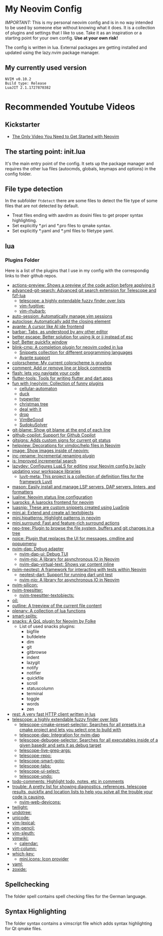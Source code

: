 # My Neovim Config

*IMPORTANT:* This is my personal neovim config and is in no way intended to be
used by someone else without knowing what it does. 
It is a collection of plugins and settings that I like to use. Take it as an
inspiration or a starting point for your own config.
**Use at your own risk!**

The config is written in lua. External packages are getting installed and updated
using the lazy.nvim package manager.

## My currently used version

```
NVIM v0.10.2
Build type: Release
LuaJIT 2.1.1727870382
```

# Recommended Youtube Videos

## Kickstarter
- [The Only Video You Need to Get Started with Neovim](https://www.youtube.com/watch?v=m8C0Cq9Uv9o)

## The starting point: init.lua

It's the main entry point of the config. It sets up the package manager and
requires the other lua files (autocmds, globals, keymaps and options) in the 
config folder.

## File type detection

In the subfolder `ftdetect` there are some files to detect the file type of some
files that are not detected by default.

- Treat files ending with aavdrm as dosini files to get proper syntax highlighting.
- Set explicitly *.pri and *.pro files to qmake syntax.
- Set explicitly *.yaml and *.yml files to filetype yaml.

## lua

### Plugins Folder

Here is a list of the plugins that I use in my config with the correspondig
links to their github repos.

- [actions-preview: Shows a preview of the code action before applying it](https://github.com/aznhe21/actions-preview.nvim)
- [advanced-git-search: Advanced git search extension for Telescope and fzf-lua](https://github.com/aaronhallaert/advanced-git-search.nvim)
  - [telescope: a highly extendable fuzzy finder over lists](https://github.com/nvim-telescope/telescope.nvim)
  - [vim-fugitive: ](https://github.com/tpope/vim-fugitive)
  - [vim-rhubarb: ](https://github.com/tpope/vim-rhubarb)
- [auto-session: Automatically manage vim sessions](https://github.com/rmagatti/auto-session)
- [autoclose: Automatically add the closing element](https://github.com/m4xshen/autoclose.nvim)
- [avante: A cursor like AI ide frontend](https://github.com/avante/avante.nvim)
- [barbar: Tabs, as understood by any other editor](https://github.com/romgrk/barbar.nvim)
- [better escape: Better solution for using jk or jj instead of esc](https://github.com/max397574/better-escape.nvim) 
- [bqf: Better quickfix window](https://github.com/kevinhwang91/nvim-bqf)
- [blink-cmp: A completion plugin for neovim coded in lua](https://github.com/saghen/blink.cmp)
  - [Snippets collection for different programming languages](https://github.com/rafamadriz/friendly-snippets)
  - [Avante support](https://github.com/Kaiser-Yang/blink-cmp-avante)
- [colorscheme: My current colorscheme is gruvbox](https://github.com/ellisonleao/gruvbox.nvim/)
- [comment: Add or remove line or block comments](https://github.com/numToStr/Comment.nvim/)
- [flash: lets you navigate your code](https://github.comfolke/flash.nvim/)
- [flutter-tools: Tools for writing flutter and dart apps](https://github.com/akinsho/flutter-tools.nvim/)
- [fun with (neo)vim: Collection of funny plugins](./lua/plugins/funwithvim.lua)
  - [cellular-automaton]( https://github.com/eandrju/cellular-automaton.nvim )
  - [duck]( https://github.com/tamton-aquib/duck.nvim )
  - [typewriter]( https://github.com/AndrewRadev/typewriter.vim )
  - [christmas tree]( https://github.com/rhysd/vim-syntax-christmas-tree )
  - [deal with it]( https://github.com/AndrewRadev/dealwithit.vim )
  - [drop]( https://github.com/folke/drop.nvim  )
  - [VimBeGood]( "https://github.com/ThePrimeagen/vim-be-good" )
  - [SudokuSolver]( "https://github.com/svenbergner/sudokusolver.nvim" )
- [git-blame: Show git blame at the end of each line](https://github.com/f-person/git-blame.nvim/)
- [github-copilot: Support for Github Copilot](https://github.com/zbirenbaum/copilot.lua/)
- [gitsigns: Adds custom signs for current git status](https://github.com/lewis6991/gitsigns.nvim)
- [helpview: Decorations for vimdoc/help files in Neovim](https://github.com/OXY2DEV/helpview.nvim)
- [image: Show images inside of neovim: ](https://github.com/3rd/image.nvim/)
- [inc-rename: Incremental renaming plugin](https://github.com/smjonas/inc-rename.nvim/)
- [is: Improved incremental search](https://github.com/haya14busa/is.vim/)
- [lazydev: Configures LuaLS for editing your Neovim config by lazily updating your workspace libraries](https://github.com/folke/lazydev.nvim/)
  - [luvit-meta: This project is a collection of definition files for the framework Luvit](https://github.com/Bilal2453/luvit-meta/)
- [mason: Easily install and manage LSP servers, DAP servers, linters, and formatters](https://github.com/williamboman/mason.nvim)
- [lualine: Neovim status line configuration](https://github.com/nvim-lualine/lualine.nvim )
- [luarocks: A luarocks frontend for neovim](https://github.com/vhyrro/luarocks.nvim)
- [luasnip: These are custom snippets created using LuaSnip](./lua/plugins/luasnip.lua)
- [mini.ai: Extend and create a/i textobjects](https://github.com/echasnovski/mini.ai)
- [mini.hipatterns: Highlight patterns in neovim](https://github.com/echasnovski/mini.hipatterns)
- [mini.surround: Fast and feature-rich surround actions](https://github.com/echasnovski/mini.surround)
- [neo-tree: Plugin to browse the file system, buffers and git changes in a tree](https://github.com/nvim-neo-tree/neo-tree.nvim)
- [noice: Plugin that replaces the UI for messages, cmdline and popupmenu](https://github.com/folke/noice.nvim)
- [nvim-dap: Debug adapter](https://github.com/mfussenegger/nvim-dap)
  - [nvim-dap-ui: Debug TUI](https://github.com/rcarriga/nvim-dap-ui)
  - [nvim-nio: A library for asynchronous IO in Neovim](https://github.com/nvim-neotest/nvim-nio)
  - [nvim-dap-virtual-text: Shows var content inline](https://github.com/theHamsta/nvim-dap-virtual-text)
- [nvim-neotest: A framework for interacting with tests within Neovim](https://github.com/nvim-neotest/neotest)
  - [neotest-dart: Support for running dart unit test](https://github.com/sidlatau/neotest-dart)
  - [nvim-nio: A library for asynchronous IO in Neovim](https://github.com/nvim-neotest/nvim-nio)
- [nvim-silicon: ](https://github.com/michaelrommel/nvim-silicon)
- [nvim-treesitter: ](https://github.com/nvim-treesitter/nvim-treesitter)
  - [nvim-treesitter-textobjects: ](https://github.com/nvim-treesitter/nvim-treesitter-textobjects)
- [oil: ](https://github.com/stevearc/oil.nvim)
- [outline: A treeview of the current file content](https://github.com/hedyhli/outline.nvim)
- [plenary: A collection of lua functions](https://github.com/nvim-lua/plenary.nvim)
- [smart-splits: ](https://github.com/mrjones2014/smart-splits.nvim)
- [snacks: A QoL plugin for Neovim by Folke](https://github.com/folke/snacks.nvim)
  - List of used snacks plugins:
    - bigfile
    - bufdelete
    - dim
    - git
    - gitbrowse
    - indent
    - lazygit
    - notify
    - notifier
    - quickfile
    - scroll
    - statuscolumn
    - terminal
    - toggle
    - words
    - zen
- [rest: A very fast HTTP client written in lus](https://github.com/rest-nvim/rest.nvim)
- [telescope: a highly extendable fuzzy finder over lists](https://github.com/nvim-telescope/telescope.nvim)
  - [telescope-cmake-preset-selector: Searches for all presets in a cmake project and lets you select one to build with](https://github.com/svenbergner/telescope-cmake-preset-selector)
  - [telescope-dap: Integration for nvim-dap](https://github.com/nvim-telescope/telescope-dap.nvim)
  - [telescope-debugee-selector: Searches for all executables inside of a given basedir and sets it as debug target](https://github.com/svenbergner/telescope-debugee-selector)
  - [telescope-live-grep-args: ](https://github.com/nvim-telescope/telescope-live-grep-args.nvim)
  - [telescope-repo: ](https://github.com/cljoly/telescope-repo.nvim)
  - [telescope-smart-goto: ](https://github.com/joshmedeski/telescope-smart-goto.nvim)
  - [telescope-tabs: ](https://github.com/LukasPietzschmann/telescope-tabs)
  - [telescope-ui-select: ](https://github.com/nvim-telescope/telescope-ui-select.nvim)
  - [telescope-undo: ](https://github.com/debugloop/telescope-undo.nvim)
- [todo-comments: Highlight todo, notes, etc in comments](https://github.com/folke/todo-comments.nvim)
- [trouble: A pretty list for showing diagnostics, references, telescope results, quickfix and location lists to help you solve all the trouble your code is causing.](https://github.com/folke/trouble.nvim)
  - [nvim-web-devicons: ](https://github.com/nvim-tree/nvim-web-devicons)
- [twilight: ](https://github.com/folke/twilight.nvim)
- [undotree: ](https://github.com/mbbill/undotree)
- [unicode: ](https://github.com/chrisbra/unicode.vim)
- [vim-lexical: ](https://github.com/preservim/vim-lexical)
- [vim-pencil: ](https://github.com/preservim/vim-pencil)
- [vim-sleuth: ](https://github.com/tpope/vim-sleuth)
- [vimwiki: ](https://github.com/vimwiki/vimwiki)
  - [calendar: ](https://github.com/mattn/calendar-vim)
- [virt-column: ](https://github.com/lukas-reineke/virt-column.nvim)
- [which-key: ](https://github.com/folke/which-key.nvim)
  - [mini.icons: Icon provider](https://github.com/echasnovski/mini.icons)
- [yaml: ](https://github.com/cuducos/yaml.nvim)
- [zoxide: ](https://github.com/nanotee/zoxide.vim)
 
## Spellchecking

The folder spell contains spell checking files for the German language.

## Syntax Highlighting

The folder syntax contains a vimscript file which adds syntax highlighting for
Qt qmake files.

